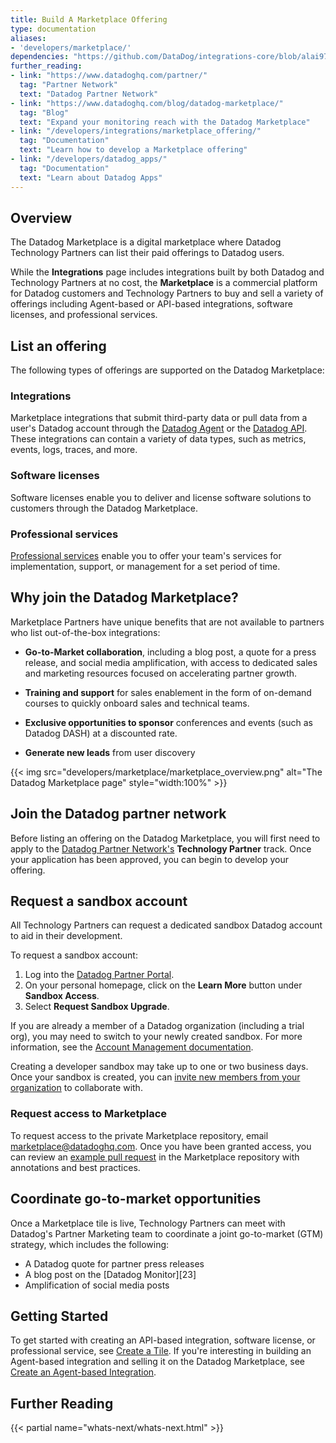 ```yaml
---
title: Build A Marketplace Offering
type: documentation
aliases: 
- 'developers/marketplace/'
dependencies: "https://github.com/DataDog/integrations-core/blob/alai97/add-marketplace-documentation/docs/dev/marketplace_offering.md"
further_reading:
- link: "https://www.datadoghq.com/partner/"
  tag: "Partner Network"
  text: "Datadog Partner Network"
- link: "https://www.datadoghq.com/blog/datadog-marketplace/"
  tag: "Blog"
  text: "Expand your monitoring reach with the Datadog Marketplace"
- link: "/developers/integrations/marketplace_offering/"
  tag: "Documentation"
  text: "Learn how to develop a Marketplace offering"
- link: "/developers/datadog_apps/"
  tag: "Documentation"
  text: "Learn about Datadog Apps"
---
```


## Overview

The Datadog Marketplace is a digital marketplace where Datadog Technology Partners can list their paid offerings to Datadog users.  

While the **Integrations** page includes integrations built by both Datadog and Technology Partners at no cost, the **Marketplace**  is a commercial platform for Datadog customers and Technology Partners to buy and sell a variety of offerings including Agent-based or API-based integrations, software licenses, and professional services.

## List an offering 

The following types of offerings are supported on the Datadog Marketplace:

### Integrations
Marketplace integrations that submit third-party data or pull data from a user's Datadog account through the [Datadog Agent][15] or the [Datadog API][16]. These integrations can contain a variety of data types, such as metrics, events, logs, traces, and more.

### Software licenses
Software licenses enable you to deliver and license software solutions to customers through the Datadog Marketplace.

### Professional services
[Professional services][18] enable you to offer your team's services for implementation, support, or management for a set period of time.

## Why join the Datadog Marketplace? 

Marketplace Partners have unique benefits that are not available to partners who list out-of-the-box integrations:
 
  - **Go-to-Market collaboration**, including a blog post, a quote for a press release, and social media amplification, with access to dedicated sales and marketing resources focused on accelerating partner growth. 

  - **Training and support** for sales enablement in the form of on-demand courses to quickly onboard sales and technical teams.

  - **Exclusive opportunities to sponsor** conferences and events (such as Datadog DASH) at a discounted rate.
  
  - **Generate new leads** from user discovery

{{< img src="developers/marketplace/marketplace_overview.png" alt="The Datadog Marketplace page" style="width:100%" >}}

## Join the Datadog partner network

Before listing an offering on the Datadog Marketplace, you will first need to apply to the [Datadog Partner Network's][3] **Technology Partner** track. Once your application has been approved, you can begin to develop your offering.

## Request a sandbox account

All Technology Partners can request a dedicated sandbox Datadog account to aid in their development.

To request a sandbox account:

1. Log into the [Datadog Partner Portal][6].
2. On your personal homepage, click on the **Learn More** button under **Sandbox Access**.
3. Select **Request Sandbox Upgrade**.

<div class="alert alert-info">If you are already a member of a Datadog organization (including a trial org), you may need to switch to your newly created sandbox. For more information, see the <a href="https://docs.datadoghq.com/account_management/org_switching/">Account Management documentation</a>.</div>

Creating a developer sandbox may take up to one or two business days. Once your sandbox is created, you can [invite new members from your organization][7] to collaborate with.


### Request access to Marketplace

To request access to the private Marketplace repository, email <a href="mailto:marketplace@datadoghq.com">marketplace@datadoghq.com</a>. Once you have been granted access, you can review an [example pull request][12] in the Marketplace repository with annotations and best practices.

## Coordinate go-to-market opportunities

Once a Marketplace tile is live, Technology Partners can meet with Datadog's Partner Marketing team to coordinate a joint go-to-market (GTM) strategy, which includes the following:

- A Datadog quote for partner press releases
- A blog post on the [Datadog Monitor][23]
- Amplification of social media posts

## Getting Started
To get started with creating an API-based integration, software license, or professional service, see [Create a Tile][13]. If you're interesting in building an Agent-based integration and selling it on the Datadog Marketplace, see [Create an Agent-based Integration][19].

## Further Reading

{{< partial name="whats-next/whats-next.html" >}}

[1]: https://app.datadoghq.com/integrations
[2]: https://app.datadoghq.com/marketplace
[3]: https://partners.datadoghq.com/
[4]: https://docs.datadoghq.com/developers/integrations/new_check_howto/
[5]: https://docs.datadoghq.com/developers/datadog_apps
[6]: https://partners.datadoghq.com/English/
[7]: /account_management/users/#add-new-members-and-manage-invites
[8]: https://learn.datadoghq.com/courses/intro-to-integrations
[9]: https://learn.datadoghq.com/
[10]: https://chat.datadoghq.com/
[11]: https://docs.datadoghq.com/developers/authorization/
[12]: https://github.com/DataDog/marketplace/pull/107
[13]: https://docs.datadoghq.com/developers/integrations/create_a_tile
[14]: https://docs.datadoghq.com/developers/integrations/api_integration/
[15]: https://docs.datadoghq.com/integrations/create_a_tile/#agent-based-integrations
[16]: https://docs.datadoghq.com/integrations/create_a_tile/#rest-api-integrations
[17]: https://docs.datadoghq.com/integrations/create_a_tile/#datadog-apps
[18]: https://docs.datadoghq.com/integrations/create_a_tile/#saas-license-or-professional-service-offerings
[19]: https://docs.datadoghq.com/developers/integrations/agent_integration
